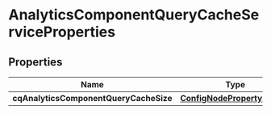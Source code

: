 
# AnalyticsComponentQueryCacheServiceProperties

## Properties
Name | Type | Description | Notes
------------ | ------------- | ------------- | -------------
**cqAnalyticsComponentQueryCacheSize** | [**ConfigNodePropertyInteger**](ConfigNodePropertyInteger.md) |  |  [optional]



